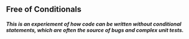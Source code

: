 ## Free of Conditionals
##### This is an experiement of how code can be written without conditional statements, which are often the source of bugs and complex unit tests.

